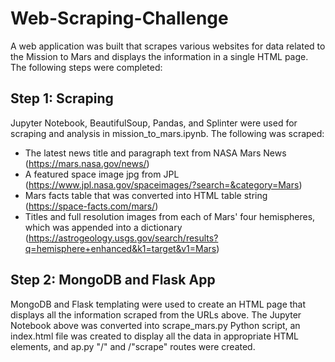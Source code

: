 # Web-Scraping-Challenge

A web application was built that scrapes various websites for data related to the Mission to Mars and displays the information in a single HTML page. The following steps were completed:

## Step 1: Scraping
Jupyter Notebook, BeautifulSoup, Pandas, and Splinter were used for scraping and analysis in mission_to_mars.ipynb. The following was scraped:
  - The latest news title and paragraph text from NASA Mars News (https://mars.nasa.gov/news/)
  - A featured space image jpg from JPL (https://www.jpl.nasa.gov/spaceimages/?search=&category=Mars)
  - Mars facts table that was converted into HTML table string (https://space-facts.com/mars/)
  - Titles and full resolution images from each of Mars' four hemispheres, which was appended into a dictionary (https://astrogeology.usgs.gov/search/results?q=hemisphere+enhanced&k1=target&v1=Mars)
  
## Step 2: MongoDB and Flask App

MongoDB and Flask templating were used to create an HTML page that displays all the information scraped from the URLs above. The Jupyter Notebook above was converted into scrape_mars.py Python script, an index.html file was created to display all the data in appropriate HTML elements, and ap.py "/" and /"scrape" routes were created.
